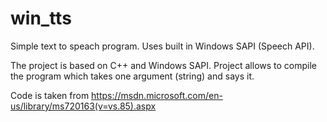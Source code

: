 # win_tts
Simple text to speach program. Uses built in Windows SAPI (Speech API).

The project is based on C++ and Windows SAPI. 
Project allows to compile the program which takes one argument (string) and says it.

Code is taken from https://msdn.microsoft.com/en-us/library/ms720163(v=vs.85).aspx
